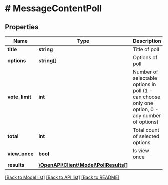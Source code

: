 # # MessageContentPoll

## Properties

Name | Type | Description | Notes
------------ | ------------- | ------------- | -------------
**title** | **string** | Title of poll |
**options** | **string[]** | Options of poll |
**vote_limit** | **int** | Number of selectable options in poll (1 - can choose only one option, 0 - any number of options) | [optional]
**total** | **int** | Total count of selected options | [optional]
**view_once** | **bool** | Is view once | [optional]
**results** | [**\OpenAPI\Client\Model\PollResults[]**](PollResults.md) |  | [optional]

[[Back to Model list]](../../README.md#models) [[Back to API list]](../../README.md#endpoints) [[Back to README]](../../README.md)
